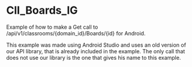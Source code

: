 ClI_Boards_IG
=============

Example of how to make a Get call to /api/v1/classrooms/{domain_id}/Boards/{id} for Android.

This example was made using Android Studio and uses an old version of our API library, that is already included in the example. The only call that does not use our library is the one that gives his name to this example.




